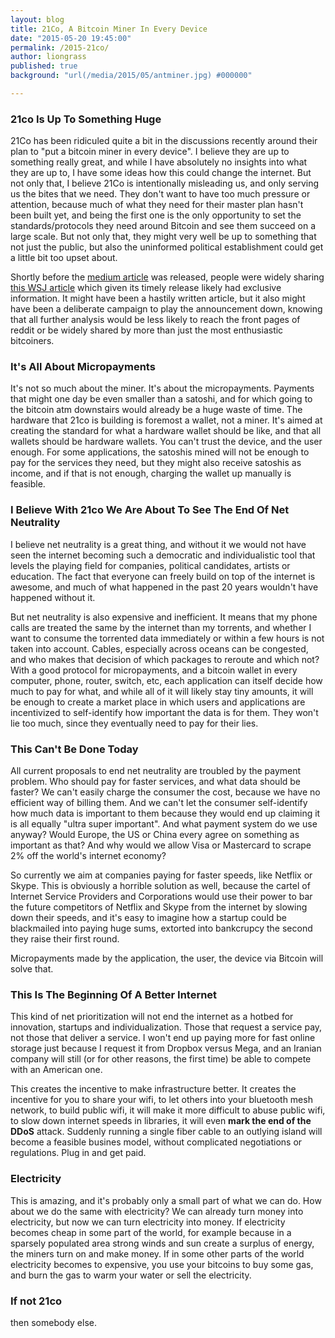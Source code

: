 ```yaml
---
layout: blog
title: 21Co, A Bitcoin Miner In Every Device
date: "2015-05-20 19:45:00"
permalink: /2015-21co/
author: liongrass
published: true
background: "url(/media/2015/05/antminer.jpg) #000000"

---
```


### 21co Is Up To Something Huge

21Co has been ridiculed quite a bit in the discussions recently around their plan to "put a bitcoin miner in every device". I believe they are up to something really great, and while I have absolutely no insights into what they are up to, I have some ideas how this could change the internet.
But not only that, I believe 21Co is intentionally misleading us, and only serving us the bites that we need. They don't want to have too much pressure or attention, because much of what they need for their master plan hasn't been built yet, and being the first one is the only opportunity to set the standards/protocols they need around Bitcoin and see them succeed on a large scale.
But not only that, they might very well be up to something that not just the public, but also the uninformed political establishment could get a little bit too upset about.

Shortly before the [medium article](https://medium.com/@21dotco/a-bitcoin-miner-in-every-device-and-in-every-hand-e315b40f2821) was released, people were widely sharing [this WSJ article](http://blogs.wsj.com/digits/2015/05/18/bitcoin-startup-21-unveils-product-plan-embeddable-mining-chips/?mod=rss_Technology) which given its timely release likely had exclusive information. It might have been a hastily written article, but it also might have been a deliberate campaign to play the announcement down, knowing that all further analysis would be less likely to reach the front pages of reddit or be widely shared by more than just the most enthusiastic bitcoiners.

### It's All About Micropayments

It's not so much about the miner. It's about the micropayments. Payments that might one day be even smaller than a satoshi, and for which going to the bitcoin atm downstairs would already be a huge waste of time.
The hardware that 21co is building is foremost a wallet, not a miner. It's aimed at creating the standard for what a hardware wallet should be like, and that all wallets should be hardware wallets. You can't trust the device, and the user enough.
For some applications, the satoshis mined will not be enough to pay for the services they need, but they might also receive satoshis as income, and if that is not enough, charging the wallet up manually is feasible.

### I Believe With 21co We Are About To See The End Of Net Neutrality

I believe net neutrality is a great thing, and without it we would not have seen the internet becoming such a democratic and individualistic tool that levels the playing field for companies, political candidates, artists or education. The fact that everyone can freely build on top of the internet is awesome, and much of what happened in the past 20 years wouldn't have happened without it.

But net neutrality is also expensive and inefficient. It means that my phone calls are treated the same by the internet than my torrents, and whether I want to consume the torrented data immediately or within a few hours is not taken into account.
Cables, especially across oceans can be congested, and who makes that decision of which packages to reroute and which not?
With a good protocol for micropayments, and a bitcoin wallet in every computer, phone, router, switch, etc, each application can itself decide how much to pay for what, and while all of it will likely stay tiny amounts, it will be enough to create a market place in which users and applications are incentivized to self-identify how important the data is for them. They won't lie too much, since they eventually need to pay for their lies.

### This Can't Be Done Today
All current proposals to end net neutrality are troubled by the payment problem. Who should pay for faster services, and what data should be faster? We can't easily charge the consumer the cost, because we have no efficient way of billing them. And we can't let the consumer self-identify how much data is important to them because they would end up claiming it is all equally "ultra super important". And what payment system do we use anyway? Would Europe, the US or China every agree on something as important as that? And why would we allow Visa or Mastercard to scrape 2% off the world's internet economy?

So currently we aim at companies paying for faster speeds, like Netflix or Skype. This is obviously a horrible solution as well, because the cartel of Internet Service Providers and Corporations would use their power to bar the future competitors of Netflix and Skype from the internet by slowing down their speeds, and it's easy to imagine how a startup could be blackmailed into paying huge sums, extorted into bankcrupcy the second they raise their first round.

Micropayments made by the application, the user, the device via Bitcoin will solve that.

### This Is The Beginning Of A Better Internet
This kind of net prioritization will not end the internet as a hotbed for innovation, startups and individualization. Those that request a service pay, not those that deliver a service. I won't end up paying more for fast online storage just because I request it from Dropbox versus Mega, and an Iranian company will still (or for other reasons, the first time) be able to compete with an American one.

This creates the incentive to make infrastructure better. It creates the incentive for you to share your wifi, to let others into your bluetooth mesh network, to build public wifi, it will make it more difficult to abuse public wifi, to slow down internet speeds in libraries, it will even **mark the end of the DDoS** attack. Suddenly running a single fiber cable to an outlying island will become a feasible busines model, without complicated negotiations or regulations. Plug in and get paid.

### Electricity
This is amazing, and it's probably only a small part of what we can do. How about we do the same with electricity? We can already turn money into electricity, but now we can turn electricity into money. If electricity becomes cheap in some part of the world, for example because in a sparsely populated area strong winds and sun create a surplus of energy, the miners turn on and make money. If in some other parts of the world electricity becomes to expensive, you use your bitcoins to buy some gas, and burn the gas to warm your water or sell the electricity.

### If not 21co
then somebody else.
